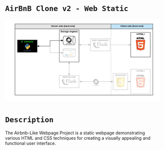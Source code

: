 # `AirBnB Clone v2 - Web Static`

![web static step](../assets/web_static.png)

# `Description`
The Airbnb-Like Webpage Project is a static webpage demonstrating various HTML and CSS techniques 
for creating a visually appealing and functional user interface. 
